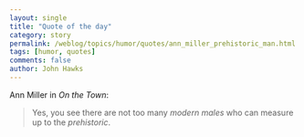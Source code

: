 ```yaml
---
layout: single 
title: "Quote of the day" 
category: story
permalink: /weblog/topics/humor/quotes/ann_miller_prehistoric_man.html
tags: [humor, quotes] 
comments: false 
author: John Hawks 
---
```



<p>
Ann Miller in <i>On the Town</i>: 
</p>

<blockquote>Yes, you see there are not too many <i>modern males</i> who can measure up to the <i>prehistoric</i>.</blockquote>

